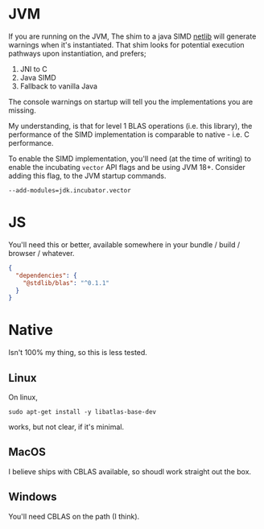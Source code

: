 # JVM

If you are running on the JVM, The shim to a java SIMD [netlib](https://github.com/luhenry/netlib) will generate warnings when it's instantiated. That shim looks for potential execution pathways upon instantiation, and prefers;

1. JNI to C
2. Java SIMD
3. Fallback to vanilla Java

The console warnings on startup will tell you the implementations you are missing.

My understanding, is that for level 1 BLAS operations (i.e. this library), the performance of the SIMD implementation is comparable to native - i.e. C performance.

To enable the SIMD implementation, you'll need (at the time of writing) to enable the incubating `vector` API flags and be using JVM 18+. Consider adding this flag, to the JVM startup commands.

`--add-modules=jdk.incubator.vector`

# JS

You'll need this or better, available somewhere in your bundle / build / browser / whatever.

```json
{
  "dependencies": {
    "@stdlib/blas": "^0.1.1"
  }
}
```

# Native

Isn't 100% my thing, so this is less tested.

## Linux
On linux,

`sudo apt-get install -y libatlas-base-dev`

works, but not clear, if it's minimal.

## MacOS

I believe ships with CBLAS available, so shoudl work straight out the box.

## Windows

You'll need CBLAS on the path (I think).





